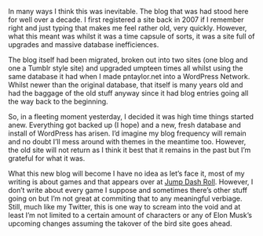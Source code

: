 In many ways I think this was inevitable. The blog that was had stood here for well over a decade. I first registered a site back in 2007 if I remember right and just typing that makes me feel rather old, very quickly. However, what this meant was whilst it was a time capsule of sorts, it was a site full of upgrades and massive database inefficiences.

The blog itself had been migrated, broken out into two sites (one blog and one a Tumblr style site) and upgraded umpteen times all whilst using the same database it had when I made pntaylor.net into a WordPress Network. Whilst newer than the original database, that itself is many years old and had the baggage of the old stuff anyway since it had blog entries going all the way back to the beginning.

So, in a fleeting moment yesterday, I decided it was high time things started anew. Everything got backed up (I hope) and a new, fresh database and install of WordPress has arisen. I’d imagine my blog frequency will remain and no doubt I’ll mess around with themes in the meantime too. However, the old site will not return as I think it best that it remains in the past but I’m grateful for what it was.

What this new blog will become I have no idea as let’s face it, most of my writing is about games and that appears over at [Jump Dash Roll](https://www.jumpdashroll.com). However, I don’t write about every game I suppose and sometimes there’s other stuff going on but I’m not great at commiting that to any meaningful verbiage. Still, much like my Twitter, this is one way to scream into the void and at least I’m not limited to a certain amount of characters or any of Elon Musk’s upcoming changes assuming the takover of the bird site goes ahead.